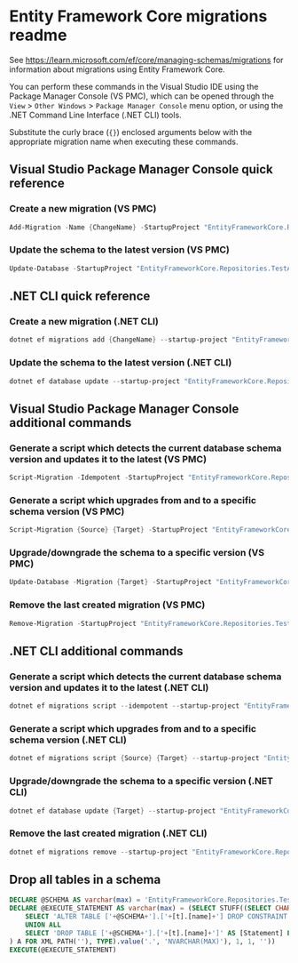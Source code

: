 # Entity Framework Core migrations readme

See <https://learn.microsoft.com/ef/core/managing-schemas/migrations> for information about migrations
using Entity Framework Core.

You can perform these commands in the Visual Studio IDE using the Package Manager Console (VS PMC), which can
be opened through the `View` > `Other Windows` > `Package Manager Console` menu option, or using the .NET
Command Line Interface (.NET CLI) tools.

Substitute the curly brace (`{}`) enclosed arguments below with the appropriate migration name when
executing these commands.

## Visual Studio Package Manager Console quick reference

### Create a new migration (VS PMC)

```powershell
Add-Migration -Name {ChangeName} -StartupProject "EntityFrameworkCore.Repositories.TestApplication.Api" -Project "EntityFrameworkCore.Repositories.TestApplication.Infrastructure"
```

### Update the schema to the latest version (VS PMC)

```powershell
Update-Database -StartupProject "EntityFrameworkCore.Repositories.TestApplication.Api" -Project "EntityFrameworkCore.Repositories.TestApplication.Infrastructure"
```

## .NET CLI quick reference

### Create a new migration (.NET CLI)

```powershell
dotnet ef migrations add {ChangeName} --startup-project "EntityFrameworkCore.Repositories.TestApplication.Api" --project "EntityFrameworkCore.Repositories.TestApplication.Infrastructure"
```

### Update the schema to the latest version (.NET CLI)

```powershell
dotnet ef database update --startup-project "EntityFrameworkCore.Repositories.TestApplication.Api" --project "EntityFrameworkCore.Repositories.TestApplication.Infrastructure"
```

## Visual Studio Package Manager Console additional commands

### Generate a script which detects the current database schema version and updates it to the latest (VS PMC)

```powershell
Script-Migration -Idempotent -StartupProject "EntityFrameworkCore.Repositories.TestApplication.Api" -Project "EntityFrameworkCore.Repositories.TestApplication.Infrastructure"
```

### Generate a script which upgrades from and to a specific schema version (VS PMC)

```powershell
Script-Migration {Source} {Target} -StartupProject "EntityFrameworkCore.Repositories.TestApplication.Api" -Project "EntityFrameworkCore.Repositories.TestApplication.Infrastructure"
```

### Upgrade/downgrade the schema to a specific version (VS PMC)

```powershell
Update-Database -Migration {Target} -StartupProject "EntityFrameworkCore.Repositories.TestApplication.Api" -Project "EntityFrameworkCore.Repositories.TestApplication.Infrastructure"
```

### Remove the last created migration (VS PMC)

```powershell
Remove-Migration -StartupProject "EntityFrameworkCore.Repositories.TestApplication.Api" -Project "EntityFrameworkCore.Repositories.TestApplication.Infrastructure"
```

## .NET CLI additional commands

### Generate a script which detects the current database schema version and updates it to the latest (.NET CLI)

```powershell
dotnet ef migrations script --idempotent --startup-project "EntityFrameworkCore.Repositories.TestApplication.Api" --project "EntityFrameworkCore.Repositories.TestApplication.Infrastructure"
```

### Generate a script which upgrades from and to a specific schema version (.NET CLI)

```powershell
dotnet ef migrations script {Source} {Target} --startup-project "EntityFrameworkCore.Repositories.TestApplication.Api" --project "EntityFrameworkCore.Repositories.TestApplication.Infrastructure"
```

### Upgrade/downgrade the schema to a specific version (.NET CLI)

```powershell
dotnet ef database update {Target} --startup-project "EntityFrameworkCore.Repositories.TestApplication.Api" --project "EntityFrameworkCore.Repositories.TestApplication.Infrastructure"
```

### Remove the last created migration (.NET CLI)

```powershell
dotnet ef migrations remove --startup-project "EntityFrameworkCore.Repositories.TestApplication.Api" --project "EntityFrameworkCore.Repositories.TestApplication.Infrastructure"
```

## Drop all tables in a schema

```sql
DECLARE @SCHEMA AS varchar(max) = 'EntityFrameworkCore.Repositories.TestApplication'
DECLARE @EXECUTE_STATEMENT AS varchar(max) = (SELECT STUFF((SELECT CHAR(13) + CHAR(10) + [Statement] FROM (
    SELECT 'ALTER TABLE ['+@SCHEMA+'].['+[t].[name]+'] DROP CONSTRAINT ['+[fk].[name]+']' AS [Statement] FROM [sys].[foreign_keys] AS [fk] INNER JOIN [sys].[tables] AS [t] ON [t].[object_id] = [fk].[parent_object_id] INNER JOIN [sys].[schemas] AS [s] ON [s].[schema_id] = [t].[schema_id] WHERE [s].[name] = @SCHEMA
    UNION ALL
    SELECT 'DROP TABLE ['+@SCHEMA+'].['+[t].[name]+']' AS [Statement] FROM [sys].[tables] AS [t] INNER JOIN [sys].[schemas] AS [s] ON [s].[schema_id] = [t].[schema_id] WHERE [s].[name] = @SCHEMA
) A FOR XML PATH(''), TYPE).value('.', 'NVARCHAR(MAX)'), 1, 1, ''))
EXECUTE(@EXECUTE_STATEMENT)
```
